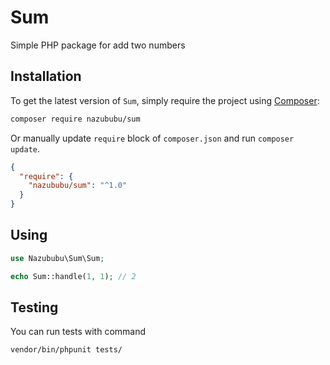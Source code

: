 # Sum

Simple PHP package for add two numbers

## Installation

To get the latest version of `Sum`, simply require the project using [Composer](https://getcomposer.org):

```bash
composer require nazububu/sum
```

Or manually update `require` block of `composer.json` and run `composer update`.

```json
{
  "require": {
    "nazububu/sum": "^1.0"
  }
}
```

## Using

```php
use Nazububu\Sum\Sum;

echo Sum::handle(1, 1); // 2
```

## Testing

You can run tests with command

```bash
vendor/bin/phpunit tests/
```
